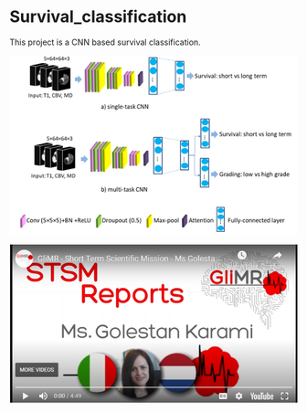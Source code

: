# Survival_classification
This project is a CNN based survival classification. 


<p>
    <img src="network.png" alt>
    <em></em>
</p>

[![Watch the video](youtube.png)](https://youtu.be/euSkGhheGRw)

